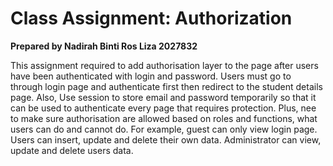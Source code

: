 # Class Assignment: Authorization
**Prepared by Nadirah Binti Ros Liza 2027832**

This assignment required to add authorisation layer to the page after users have been authenticated with login and password. Users must go to through login page and authenticate first then redirect to the student details page. Also, Use session to store email and password temporarily so that it can be used to authenticate every page that requires protection. Plus, nee to make sure authorisation are allowed based on roles and functions, what users can do and cannot do. For example, guest can only view login page. Users can insert, update and delete their own data. Administrator can view, update and delete users data. 

<h4></h4>
